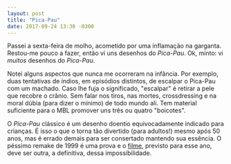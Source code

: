 ```yaml
---
layout: post
title: "Pica-Pau"
date: 2017-09-24 13:30 -0300
---
```

Passei a sexta-feira de molho, acometido por uma inflamação na garganta. Restou-me pouco a fazer, então vi uns desenhos do _Pica-Pau_. Ok, minto: vi _muitos_ desenhos do _Pica-Pau_.

Notei alguns aspectos que nunca me ocorreram na infância. Por exemplo, duas tentativas de índios, em episódios distintos, de escalpar o Pica-Pau com um machado. Caso lhe fuja o significado, "escalpar" é retirar a pele que recobre o crânio. Sem falar nos tiros, nas mortes, crossdressing e na moral dúbia (para dizer o mínimo) de todo mundo ali. Tem material suficiente para o MBL promover uns três ou quatro "boicotes".

O _Pica-Pau_ clássico é um desenho doentio equivocadamente indicado para crianças. É isso o que o torna tão divertido (para adultos!) mesmo após 50 anos, mas é errado demais para ser consertado mantendo sua essência. O péssimo remake de 1999 é uma prova e o [filme](https://www.youtube.com/watch?v=JZcPm3qAqJA), previsto para esse ano, deve ser outra, a definitiva, dessa impossibilidade.
